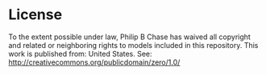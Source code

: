 # License

To the extent possible under law, Philip B Chase has waived all copyright and related or neighboring rights to models included in this repository. This work is published from: United States.  See: http://creativecommons.org/publicdomain/zero/1.0/
